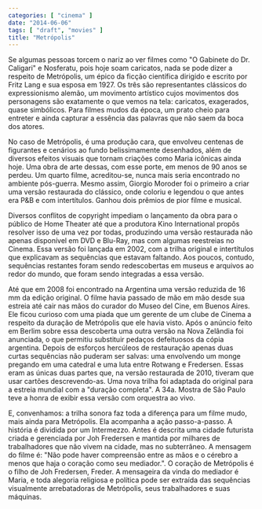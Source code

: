 ```yaml
---
categories: [ "cinema" ]
date: "2014-06-06"
tags: [ "draft", "movies" ]
title: "Metrópolis"
---
```

Se algumas pessoas torcem o nariz ao ver filmes como "O Gabinete do Dr. Caligari" e Nosferatu, pois hoje soam caricatos, nada se pode dizer a respeito de Metrópolis, um épico da ficção científica dirigido e escrito por Fritz Lang e sua esposa em 1927. Os três são representantes clássicos do expressionismo alemão, um movimento artístico cujos movimentos dos personagens são exatamente o que vemos na tela: caricatos, exagerados, quase simbólicos. Para filmes mudos da época, um prato cheio para entreter e ainda capturar a essência das palavras que não saem da boca dos atores.

No caso de Metrópolis, é uma produção cara, que envolveu centenas de figurantes e cenários ao fundo belissimamente desenhados, além de diversos efeitos visuais que tornam criações como Maria icônicas ainda hoje. Uma obra de arte dessas, com esse porte, em menos de 90 anos se perdeu. Um quarto filme, acreditou-se, nunca mais seria encontrado no ambiente pós-guerra. Mesmo assim, Giorgio Moroder foi o primeiro a criar uma versão restaurada do clássico, onde coloriu e legendou o que antes era P&B e com intertítulos. Ganhou dois prêmios de pior filme e musical.

Diversos conflitos de copyright impediam o lançamento da obra para o público de Home Theater até que a produtora Kino International propôs resolver isso de uma vez por todas, produzindo uma versão restaurada não apenas disponível em DVD e Blu-Ray, mas com algumas reestreias no Cinema. Essa versão foi lançada em 2002, com a trilha original e intertítulos que explicavam as sequências que estavam faltando. Aos poucos, contudo, sequências restantes foram sendo redescobertas em museus e arquivos ao redor do mundo, que foram sendo integradas a essa versão.

Até que em 2008 foi encontrado na Argentina uma versão reduzida de 16 mm da edição original. O filme havia passado de mão em mão desde sua estreia até cair nas mãos do curador do Museo del Cine, em Buenos Aires. Ele ficou curioso com uma piada que um gerente de um clube de Cinema a respeito da duração de Metrópolis que ele havia visto. Após o anúncio feito em Berlim sobre essa descoberta uma outra versão na Nova Zelândia foi anunciada, o que permitiu substituir pedaços defeituosos da cópia argentina. Depois de esforços hercúleos de restauração apenas duas curtas sequências não puderam ser salvas: uma envolvendo um monge pregando em uma catedral e uma luta entre Rotwang e Fredersen. Essas eram as únicas duas partes que, na versão restaurada de 2010, tiveram que usar cartões descrevendo-as. Uma nova trilha foi adaptada do original para a estreia mundial com a "duração completa". A 34a. Mostra de São Paulo teve a honra de exibir essa versão com orquestra ao vivo.

E, convenhamos: a trilha sonora faz toda a diferença para um filme mudo, mais ainda para Metrópolis. Ela acompanha a ação passo-a-passo. A história é dividida por um Intermezzo. Antes é descrita uma cidade futurista criada e gerenciada por Joh Fredersen e mantida por milhares de trabalhadores que não vivem na cidade, mas no subterrâneo. A mensagem do filme é: "Não pode haver compreensão entre as mãos e o cérebro a menos que haja o coração como seu mediador.". O coração de Metrópolis é o filho de Joh Fredersen, Freder. A mensageira da vinda do mediador é Maria, e toda alegoria religiosa e política pode ser extraída das sequências visualmente arrebatadoras de Metrópolis, seus trabalhadores e suas máquinas.
